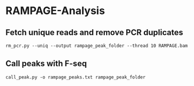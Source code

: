 # RAMPAGE-Analysis

## Fetch unique reads and remove PCR duplicates
```
rm_pcr.py --uniq --output rampage_peak_folder --thread 10 RAMPAGE.bam
```

## Call peaks with F-seq
```
call_peak.py -o rampage_peaks.txt rampage_peak_folder
```
